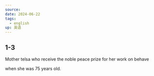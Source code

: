 ```yaml
---
source: 
date: 2024-06-22
tags:
  - english
up: 英语
---
```

## 1-3

Mother telsa who receive the noble peace prize for her work on behave 

when she was 75 years old.